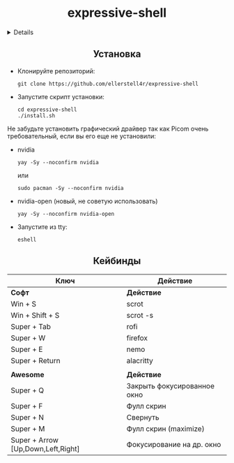 <h1 align="center">expressive-shell</h1>
<details>Это тестовые дотфайлы, созданные чтобы проверить мои умения. Но вы все равно можете использовать эти дотфайлы.</details>

<h2 align="center">Установка</h2>

- Клонируйте репозиторий:

  ```
  git clone https://github.com/ellerstell4r/expressive-shell
  ```

- Запустите скрипт установки:

  ```
  cd expressive-shell
  ./install.sh
  ```

Не забудьте установить графический драйвер так как Picom очень требовательный, если вы его еще не установили:
- nvidia

  ```
  yay -Sy --noconfirm nvidia
  ```
  или
  ```
  sudo pacman -Sy --noconfirm nvidia
  ```

- nvidia-open (новый, не советую использовать)

  ```
  yay -Sy --noconfirm nvidia-open
  ```

- Запустите из tty:

  ```
  eshell
  ```

<h2 align="center">Кейбинды</h2>

| Ключ                               | Действие                    |
| -----                              | -----                       |
| **Софт**                           | **Действие**                |
| Win + S                            | scrot                       |
| Win + Shift + S                    | scrot -s                    |
| Super + Tab                        | rofi                        |
| Super + W                          | firefox                     |
| Super + E                          | nemo                        |
| Super + Return                     | alacritty                   |
|                                    |                             |
| **Awesome**                        | **Действие**                |
| Super + Q                          | Закрыть фокусированное окно |
| Super + F                          | Фулл скрин                  |
| Super + N                          | Свернуть                    |
| Super + M                          | Фулл скрин (maximize)       |
| Super + Arrow [Up,Down,Left,Right] | Фокусирование на др. окно   |
